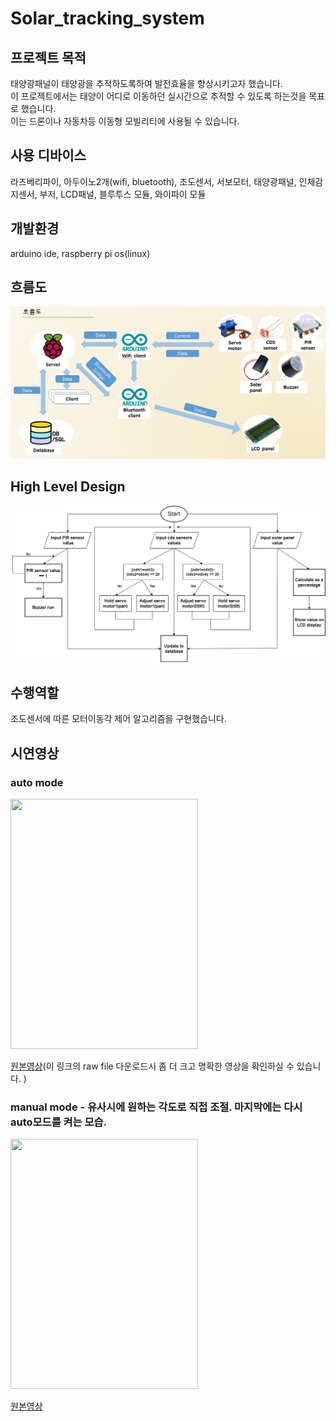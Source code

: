 # Solar_tracking_system
## 프로젝트 목적
태양광패널이 태양광을 추적하도록하여 발전효율을 향상시키고자 했습니다.<br/> 
이 프로젝트에서는 태양이 어디로 이동하던 실시간으로 추적할 수 있도록 하는것을 목표로 했습니다.<br/> 
이는 드론이나 자동차등 이동형 모빌리티에 사용될 수 있습니다.
## 사용 디바이스
라즈베리파이, 아두이노2개(wifi, bluetooth), 조도센서, 서보모터, 태양광패널, 인체감지센서, 부저, LCD패널, 블루투스 모듈, 와이파이 모듈
## 개발환경
arduino ide, raspberry pi os(linux)
## 흐름도
<img src="./image_video/Solar_flow.png">

## High Level Design
<img src="./image_video/solar_HLD.png"> 

## 수행역할
조도센서에 따른 모터이동각 제어 알고리즘을 구현했습니다.

## 시연영상
### auto mode
<img src="./image_video/solar_tracking_auto.gif" width=300 height=400>

[원본영상](https://github.com/BrotherHwan/Solar_tracking_system/blob/main/image_video/solar_tracking_auto.mp4)(이 링크의 raw file 다운로드시 좀 더 크고 명확한 영상을 확인하실 수 있습니다. )

### manual mode - 유사시에 원하는 각도로 직접 조절. 마지막에는 다시 auto모드를 켜는 모습.
<img src="./image_video/solar_tracking_manual.gif" width=300 height=400>

[원본영상](https://github.com/BrotherHwan/Solar_tracking_system/blob/main/image_video/solar_tracking_manual.mp4)









